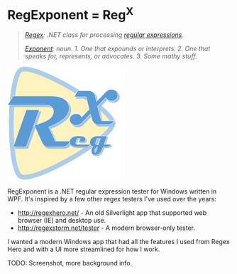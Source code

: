 # RegExponent = Reg<sup>X</sup>

> *[Regex](https://docs.microsoft.com/en-us/dotnet/api/system.text.regularexpressions.regex?view=net-6.0): .NET class for processing [regular expressions](https://docs.microsoft.com/en-us/dotnet/standard/base-types/regular-expressions).*
>
>*[Exponent](https://www.wordnik.com/words/exponent): noun. 1. One that expounds or interprets. 2. One that speaks for, represents, or advocates. 3. Some mathy stuff.*

<img src="images/RegExponent.svg" alt="logo" width="256" height="256"/>

RegExponent is a .NET regular expression tester for Windows written in WPF. It's inspired by a few other regex testers I've used over the years:

* http://regexhero.net/ - An old Silverlight app that supported web browser (IE) and desktop use.
* http://regexstorm.net/tester - A modern browser-only tester.

I wanted a modern Windows app that had all the features I used from Regex Hero and with a UI more streamlined for how I work.

TODO: Screenshot, more background info.